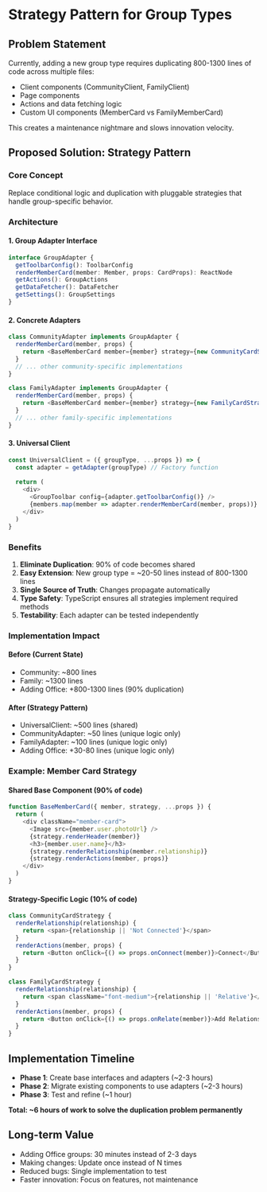 # Strategy Pattern for Group Types

## Problem Statement
Currently, adding a new group type requires duplicating 800-1300 lines of code across multiple files:
- Client components (CommunityClient, FamilyClient)
- Page components 
- Actions and data fetching logic
- Custom UI components (MemberCard vs FamilyMemberCard)

This creates a maintenance nightmare and slows innovation velocity.

## Proposed Solution: Strategy Pattern

### Core Concept
Replace conditional logic and duplication with pluggable strategies that handle group-specific behavior.

### Architecture

#### 1. Group Adapter Interface
```typescript
interface GroupAdapter {
  getToolbarConfig(): ToolbarConfig
  renderMemberCard(member: Member, props: CardProps): ReactNode
  getActions(): GroupActions
  getDataFetcher(): DataFetcher
  getSettings(): GroupSettings
}
```

#### 2. Concrete Adapters
```typescript
class CommunityAdapter implements GroupAdapter {
  renderMemberCard(member, props) {
    return <BaseMemberCard member={member} strategy={new CommunityCardStrategy()} {...props} />
  }
  // ... other community-specific implementations
}

class FamilyAdapter implements GroupAdapter {
  renderMemberCard(member, props) {
    return <BaseMemberCard member={member} strategy={new FamilyCardStrategy()} {...props} />
  }
  // ... other family-specific implementations
}
```

#### 3. Universal Client
```typescript
const UniversalClient = ({ groupType, ...props }) => {
  const adapter = getAdapter(groupType) // Factory function
  
  return (
    <div>
      <GroupToolbar config={adapter.getToolbarConfig()} />
      {members.map(member => adapter.renderMemberCard(member, props))}
    </div>
  )
}
```

### Benefits

1. **Eliminate Duplication**: 90% of code becomes shared
2. **Easy Extension**: New group type = ~20-50 lines instead of 800-1300 lines
3. **Single Source of Truth**: Changes propagate automatically
4. **Type Safety**: TypeScript ensures all strategies implement required methods
5. **Testability**: Each adapter can be tested independently

### Implementation Impact

#### Before (Current State)
- Community: ~800 lines
- Family: ~1300 lines
- Adding Office: +800-1300 lines (90% duplication)

#### After (Strategy Pattern)
- UniversalClient: ~500 lines (shared)
- CommunityAdapter: ~50 lines (unique logic only)
- FamilyAdapter: ~100 lines (unique logic only)
- Adding Office: +30-80 lines (unique logic only)

### Example: Member Card Strategy

#### Shared Base Component (90% of code)
```typescript
function BaseMemberCard({ member, strategy, ...props }) {
  return (
    <div className="member-card">
      <Image src={member.user.photoUrl} />
      {strategy.renderHeader(member)}
      <h3>{member.user.name}</h3>
      {strategy.renderRelationship(member.relationship)}
      {strategy.renderActions(member, props)}
    </div>
  )
}
```

#### Strategy-Specific Logic (10% of code)
```typescript
class CommunityCardStrategy {
  renderRelationship(relationship) {
    return <span>{relationship || 'Not Connected'}</span>
  }
  renderActions(member, props) {
    return <Button onClick={() => props.onConnect(member)}>Connect</Button>
  }
}

class FamilyCardStrategy {
  renderRelationship(relationship) {
    return <span className="font-medium">{relationship || 'Relative'}</span>
  }
  renderActions(member, props) {
    return <Button onClick={() => props.onRelate(member)}>Add Relationship</Button>
  }
}
```

## Implementation Timeline
- **Phase 1**: Create base interfaces and adapters (~2-3 hours)
- **Phase 2**: Migrate existing components to use adapters (~2-3 hours)  
- **Phase 3**: Test and refine (~1 hour)

**Total: ~6 hours of work to solve the duplication problem permanently**

## Long-term Value
- Adding Office groups: 30 minutes instead of 2-3 days
- Making changes: Update once instead of N times
- Reduced bugs: Single implementation to test
- Faster innovation: Focus on features, not maintenance